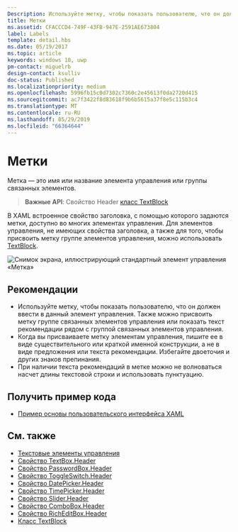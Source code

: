 ```yaml
---
Description: Используйте метку, чтобы показать пользователю, что он должен ввести в данный элемент управления. Также можно присвоить метку группе связанных элементов управления или показать текст рекомендации рядом с группой связанных элементов управления.
title: Метки
ms.assetid: CFACCCD4-749F-43FB-947E-2591AE673804
label: Labels
template: detail.hbs
ms.date: 05/19/2017
ms.topic: article
keywords: windows 10, uwp
pm-contact: miguelrb
design-contact: ksulliv
doc-status: Published
ms.localizationpriority: medium
ms.openlocfilehash: 5996fb15c0d7302c7360c2e45613f0da2720d415
ms.sourcegitcommit: ac7f3422f8d83618f9b6b5615a37f8e5c115b3c4
ms.translationtype: MT
ms.contentlocale: ru-RU
ms.lasthandoff: 05/29/2019
ms.locfileid: "66364644"
---
```

# <a name="labels"></a>Метки

 

Метка — это имя или название элемента управления или группы связанных элементов.

> **Важные API**: Свойство Header [класс TextBlock](https://docs.microsoft.com/uwp/api/Windows.UI.Xaml.Controls.TextBlock)

В XAML встроенное свойство заголовка, с помощью которого задаются метки, доступно во многих элементах управления. Для элементов управления, не имеющих свойства заголовка, а также для того, чтобы присвоить метку группе элементов управления, можно использовать [TextBlock](https://docs.microsoft.com/uwp/api/Windows.UI.Xaml.Controls.TextBlock).

![Снимок экрана, иллюстрирующий стандартный элемент управления «Метка»](images/label-standard.png)

## <a name="recommendations"></a>Рекомендации


-   Используйте метку, чтобы показать пользователю, что он должен ввести в данный элемент управления. Также можно присвоить метку группе связанных элементов управления или показать текст рекомендации рядом с группой связанных элементов управления.
-   Когда вы присваиваете метку элементам управления, пишите ее в виде существительного или краткой именной конструкции, а не в виде предложения или текста рекомендации. Избегайте двоеточия и других знаков препинания.
-   При наличии текста рекомендаций в метке можно не волноваться насчет длины текстовой строки и использовать пунктуацию.


## <a name="get-the-sample-code"></a>Получить пример кода
* [Пример основы пользовательского интерфейса XAML](https://github.com/Microsoft/Windows-universal-samples/blob/master/Samples/XamlUIBasics)

## <a name="related-topics"></a>См. также
* [Текстовые элементы управления](text-controls.md)
* [Свойство TextBox.Header](https://docs.microsoft.com/uwp/api/windows.ui.xaml.controls.textbox.header)
* [Свойство PasswordBox.Header](https://docs.microsoft.com/uwp/api/windows.ui.xaml.controls.passwordbox.header)
* [Свойство ToggleSwitch.Header](https://docs.microsoft.com/uwp/api/windows.ui.xaml.controls.toggleswitch.header)
* [Свойство DatePicker.Header](https://docs.microsoft.com/uwp/api/windows.ui.xaml.controls.datepicker.header)
* [Свойство TimePicker.Header](https://docs.microsoft.com/uwp/api/windows.ui.xaml.controls.timepicker.header)
* [Свойство Slider.Header](https://docs.microsoft.com/uwp/api/windows.ui.xaml.controls.slider.header)
* [Свойство ComboBox.Header](https://docs.microsoft.com/uwp/api/windows.ui.xaml.controls.combobox.header)
* [Свойство RichEditBox.Header](https://docs.microsoft.com/uwp/api/windows.ui.xaml.controls.richeditbox.header)
* [Класс TextBlock](https://docs.microsoft.com/uwp/api/Windows.UI.Xaml.Controls.TextBlock)

 

 




